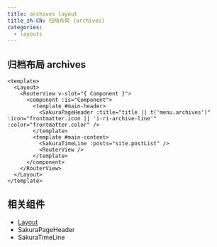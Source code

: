 ```yaml
---
title: archives layout
title_zh-CN: 归档布局 (archives)
categories:
  - layouts
---
```


## 归档布局 archives

```vue
<template>
  <Layout>
    <RouterView v-slot="{ Component }">
      <component :is="Component">
        <template #main-header>
          <SakuraPageHeader :title="title || t('menu.archives')" :icon="frontmatter.icon || 'i-ri-archive-line'" :color="frontmatter.color" />
        </template>
        <template #main-content>
          <SakuraTimeLine :posts="site.postList" />
          <RouterView />
        </template>
      </component>
    </RouterView>
  </Layout>
</template>
```

## 相关组件

- [Layout](/components/layout)
- SakuraPageHeader <!-- TODO: -->
- SakuraTimeLine <!-- TODO: -->
